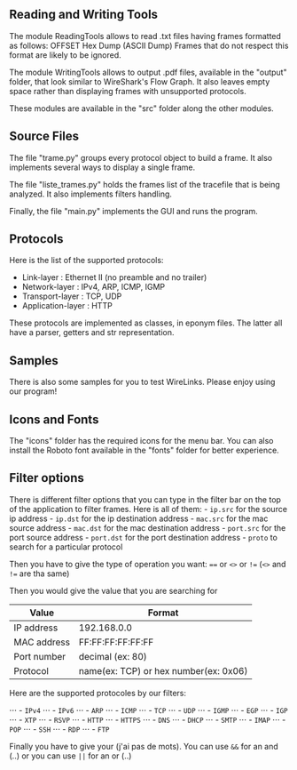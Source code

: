 Reading and Writing Tools
---

The module ReadingTools allows to read .txt files having frames formatted as follows:
	OFFSET   Hex Dump   (ASCII Dump)
Frames that do not respect this format are likely to be ignored.

The module WritingTools allows to output .pdf files, available in the "output" folder, that look similar to WireShark's Flow Graph. It also leaves empty space rather than displaying frames with unsupported protocols.

These modules are available in the "src" folder along the other modules.


Source Files
---

The file "trame.py" groups every protocol object to build a frame. It also implements several ways to display a single frame.

The file "liste_trames.py" holds the frames list of the tracefile that is being analyzed. It also implements filters handling.

Finally, the file "main.py" implements the GUI and runs the program.


Protocols
---

Here is the list of the supported protocols:
- Link-layer : Ethernet II (no preamble and no trailer)
- Network-layer : IPv4, ARP, ICMP, IGMP
- Transport-layer : TCP, UDP
- Application-layer : HTTP

These protocols are implemented as classes, in eponym files. The latter all have a parser, getters and str representation.


Samples
---

There is also some samples for you to test WireLinks. Please enjoy using our program!


Icons and Fonts
---

The "icons" folder has the required icons for the menu bar. You can also install the Roboto font available in the "fonts" folder for better experience.


Filter options
---

There is different filter options that you can type in the filter bar on the top of the application to filter frames.
Here is all of them:
	- `ip.src` for the source ip address
	- `ip.dst` for the ip destination address
	- `mac.src` for the mac source address
	- `mac.dst` for the mac destination address
	- `port.src` for the port source address
	- `port.dst` for the port destination address
	- `proto` to search for a particular protocol

Then you have to give the type of operation you want: `==` or `<>` or `!=` (`<>` and `!=` are tha same)

Then you would give the value that you are searching for

| Value        | Format								    |
| ------------ | -------------------------------------- |
| IP address   | 192.168.0.0							|
| MAC address  | FF:FF:FF:FF:FF:FF						|
| Port number  | decimal (ex: 80)						|
| Protocol     | name(ex: TCP) or hex number(ex: 0x06)	|

Here are the supported protocoles by our filters:

⋅⋅⋅ - `IPv4`
⋅⋅⋅ - `IPv6`
⋅⋅⋅ - `ARP`
⋅⋅⋅ - `ICMP`
⋅⋅⋅ - `TCP`
⋅⋅⋅ - `UDP`
⋅⋅⋅ - `IGMP`
⋅⋅⋅ - `EGP`
⋅⋅⋅ - `IGP`
⋅⋅⋅ - `XTP`
⋅⋅⋅ - `RSVP`
⋅⋅⋅ - `HTTP`
⋅⋅⋅ - `HTTPS`
⋅⋅⋅ - `DNS`
⋅⋅⋅ - `DHCP`
⋅⋅⋅ - `SMTP`
⋅⋅⋅ - `IMAP`
⋅⋅⋅ - `POP`
⋅⋅⋅ - `SSH`
⋅⋅⋅ - `RDP`
⋅⋅⋅ - `FTP`

Finally you have to give your (j'ai pas de mots). You can use `&&` for an and (..) or you can use `||` for an or (..)